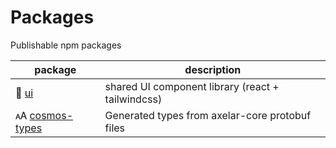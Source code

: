 # Packages

Publishable npm packages

| package                                 | description                                       |
| --------------------------------------- | ------------------------------------------------- |
| 🎨 [ui](/packages/ui)                   | shared UI component library (react + tailwindcss) |
| 🗚 [cosmos-types](/packages/cosmos-types) | Generated types from axelar-core protobuf files |
